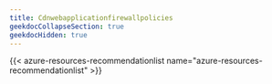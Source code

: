 ```yaml
---
title: Cdnwebapplicationfirewallpolicies
geekdocCollapseSection: true
geekdocHidden: true
---
```


{{< azure-resources-recommendationlist name="azure-resources-recommendationlist" >}}
